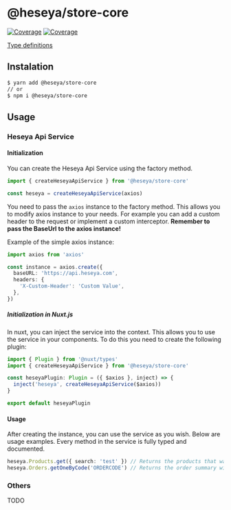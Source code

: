 # @heseya/store-core

[![Coverage](https://gitlab.com/heseya/heseya-store-core/badges/develop/coverage.svg)](https://gitlab.com/heseya/heseya-store-core/-/graphs/develop/charts)
[![Coverage](https://gitlab.com/heseya/heseya-store-core/badges/develop/pipeline.svg)](https://gitlab.com/heseya/heseya-store-core/-/pipelines)

[Type definitions](https://heseya.github.io/sdk-core/index.html)

## Instalation

```bash
$ yarn add @heseya/store-core
// or
$ npm i @heseya/store-core
```

## Usage

### Heseya Api Service

#### Initialization

You can create the Heseya Api Service using the factory method.

```typescript
import { createHeseyaApiService } from '@heseya/store-core'

const heseya = createHeseyaApiService(axios)
```

You need to pass the `axios` instance to the factory method. This allows you to modify axios instance to your needs. For example you can add a custom header to the request or implement a custom interceptor. **Remember to pass the BaseUrl to the axios instance!**

Example of the simple axios instance:

```typescript
import axios from 'axios'

const instance = axios.create({
  baseURL: 'https://api.heseya.com',
  headers: {
    'X-Custom-Header': 'Custom Value',
  },
})
```

##### Initialization in Nuxt.js

In nuxt, you can inject the service into the context. This allows you to use the service in your components. To do this you need to create the following plugin:

```typescript
import { Plugin } from '@nuxt/types'
import { createHeseyaApiService } from '@heseya/store-core'

const heseyaPlugin: Plugin = ({ $axios }, inject) => {
  inject('heseya', createHeseyaApiService($axios))
}

export default heseyaPlugin
```

#### Usage

After creating the instance, you can use the service as you wish. Below are usage examples. Every method in the service is fully typed and documented.

```typescript
heseya.Products.get({ search: 'test' }) // Returns the products that was found by the search term
heseya.Orders.getOneByCode('ORDERCODE') // Returns the order summary with the given code
```

### Others

TODO
